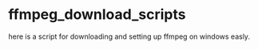 # ffmpeg_download_scripts

here is a script for downloading and setting up ffmpeg on windows easly.

